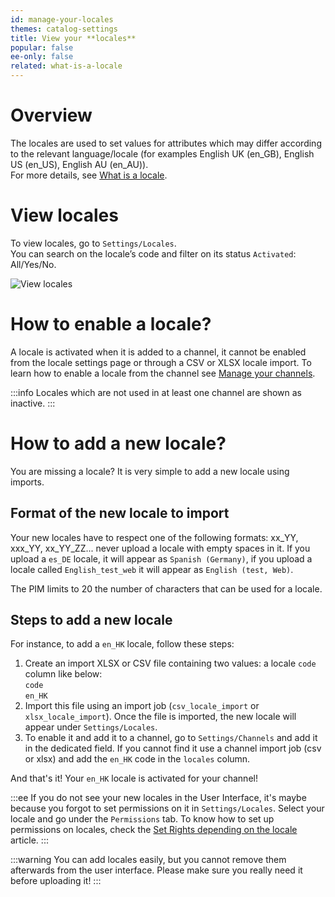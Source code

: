 ```yaml
---
id: manage-your-locales
themes: catalog-settings
title: View your **locales**
popular: false
ee-only: false
related: what-is-a-locale
---
```


# Overview

The locales are used to set values for attributes which may differ according to the relevant language/locale (for examples English UK (en_GB), English US (en_US), English AU (en_AU)).   
For more details, see [What is a locale](/articles/what-is-a-locale.html).

# View locales

To view locales, go to `Settings/Locales`.     
You can search on the locale’s code and filter on its status `Activated`: All/Yes/No.

![View locales](../img/Settings_Locales.png)

# How to enable a locale?

A locale is activated when it is added to a channel, it cannot be enabled from the locale settings page or through a CSV or XLSX locale import. To learn how to enable a locale from the channel see [Manage your channels](/articles/manage-your-channels.html).

:::info
Locales which are not used in at least one channel are shown as inactive.
:::

# How to add a new locale?

You are missing a locale? It is very simple to add a new locale using imports.  

## Format of the new locale to import

Your new locales have to respect one of the following formats: xx_YY, xxx_YY, xx_YY_ZZ... never upload a locale with empty spaces in it. If you upload a `es_DE` locale, it will appear as `Spanish (Germany)`, if you upload a locale called `English_test_web` it will appear as `English (test, Web)`. 

The PIM limits to 20 the number of characters that can be used for a locale.

## Steps to add a new locale

For instance, to add a `en_HK` locale, follow these steps:
1.  Create an import XLSX or CSV file containing two values: a locale `code` column like below:  
  `code`  
  `en_HK`  
1.  Import this file using an import job (`csv_locale_import` or `xlsx_locale_import`). Once the file is imported, the new locale will appear under `Settings/Locales`.
1.  To enable it and add it to a channel, go to `Settings/Channels` and add it in the dedicated field. If you cannot find it use a channel import job (csv or xlsx) and add the `en_HK` code in the `locales` column.

And that's it! Your `en_HK` locale is activated for your channel!

:::ee
If you do not see your new locales in the User Interface, it's maybe because you forgot to set permissions on it in `Settings/Locales`. Select your locale and go under the `Permissions` tab. To know how to set up permissions on locales, check the [Set Rights depending on the locale](/articles/access-rights-on-products.html#rights-depending-on-the-locale) article.
:::

:::warning
You can add locales easily, but you cannot remove them afterwards from the user interface. Please make sure you really need it before uploading it!
:::
